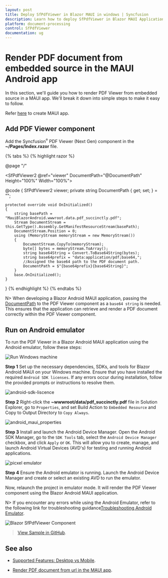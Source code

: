 ```yaml
---
layout: post
title: Deploy SfPdfViewer in Blazor MAUI in windows | Syncfusion
description: Learn how to deploy SfPdfViewer in Blazor MAUI Application on Windows in Syncfusion Blazor SfPdfViewer component and much more details.
platform: document-processing
control: SfPdfViewer
documentation: ug
---
```


# Render PDF document from embedded source in the MAUI Android app 

In this section, we'll guide you how to render PDF Viewer from embedded source in a MAUI app. We'll break it down into simple steps to make it easy to follow.

Refer [here](https://blazor.syncfusion.com/document-processing/pdf/pdf-viewer2/blazor/getting-started/deploy-maui-windows) to create MAUI app.

## Add PDF Viewer component

Add the Syncfusion<sup style="font-size:70%">&reg;</sup> PDF Viewer (Next Gen) component in the **~/Pages/Index.razor** file.

{% tabs %}
{% highlight razor %}

@page "/"

<SfPdfViewer2 @ref="viewer" DocumentPath="@DocumentPath" Height="100%" Width="100%"></SfPdfViewer2>

@code {
    SfPdfViewer2 viewer;
    private string DocumentPath { get; set; } = "";

    protected override void OnInitialized()
    {
        string basePath = "MauiBlazorAndroid.wwwroot.data.pdf_succinctly.pdf";
        Stream DocumentStream = this.GetType().Assembly.GetManifestResourceStream(basePath);
        DocumentStream.Position = 0;
        using (MemoryStream memoryStream = new MemoryStream())
        {
            DocumentStream.CopyTo(memoryStream);
            byte[] bytes = memoryStream.ToArray();
            string base64String = Convert.ToBase64String(bytes);
            string base64prefix = "data:application/pdf;base64,";
            //Assigned the base64 path to the PDF document path.
            DocumentPath = $"{base64prefix}{base64String}";
        }
        base.OnInitialized();
    }
}
{% endhighlight %}
{% endtabs %}

N> When developing a Blazor Android MAUI application, passing the [DocumentPath](https://help.syncfusion.com/cr/blazor/Syncfusion.Blazor.SfPdfViewer.PdfViewerBase.html#Syncfusion_Blazor_SfPdfViewer_PdfViewerBase_DocumentPath) to the PDF Viewer component as a `base64 string` is needed. This ensures that the application can retrieve and render a PDF document correctly within the PDF Viewer component.

## Run on Android emulator

To run the PDF Viewer in a Blazor Android MAUI application using the Android emulator, follow these steps:

![Run Windows machine](../getting-started/gettingstarted-images/emulator_maui.png)

**Step 1** Set up the necessary dependencies, SDKs, and tools for Blazor Android MAUI on your Windows machine. Ensure that you have installed the required `Android SDK licenses`. If any errors occur during installation, follow the provided prompts or instructions to resolve them.

![android-sdk-liscence](../getting-started/gettingstarted-images/android-sdk-liscence_maui.png)

**Step 2** Right-click the **~wwwroot/data/pdf_succinctly.pdf** file in Solution Explorer, go to `Properties`, and set Build Action to `Embedded Resource` and Copy to Output Directory to `Copy Always`.

![android_maui_properties](../getting-started/gettingstarted-images/android_maui_properties.png)

**Step 3** Install and launch the Android Device Manager. Open the Android SDK Manager, go to the `SDK Tools` tab, select the `Android Device Manager` checkbox, and click `Apply` or `OK`. This will allow you to create, manage, and launch Android Virtual Devices (AVD's) for testing and running Android applications.

![picxel emulator](../getting-started/gettingstarted-images/pixcel-emulator_maui.png)

**Step 4** Ensure the Android emulator is running. Launch the Android Device Manager and create or select an existing AVD to run the emulator.

Now, relaunch the project in emulator mode. It will render the PDF Viewer component using the Blazor Android MAUI application.

N> If you encounter any errors while using the Android Emulator, refer to the following link for troubleshooting guidance[Troubleshooting Android Emulator](https://learn.microsoft.com/en-us/dotnet/maui/android/emulator/troubleshooting).

![Blazor SfPdfViewer Component](../getting-started/gettingstarted-images/emulator.png)

>[View Sample in GitHub](https://github.com/SyncfusionExamples/blazor-pdf-viewer-examples/tree/master/Server%20Deployment/Maui/MauiBlazorAndroid).

## See also

* [Supported Features: Desktop vs Mobile](https://help.syncfusion.com/document-processing/pdf/pdf-viewer2/blazor/getting-started/features#supported-features-desktop-vs-mobile).

* [Render PDF document from url in the MAUI app](https://help.syncfusion.com/document-processing/pdf/pdf-viewer2/blazor/getting-started/deploy-maui-windows).